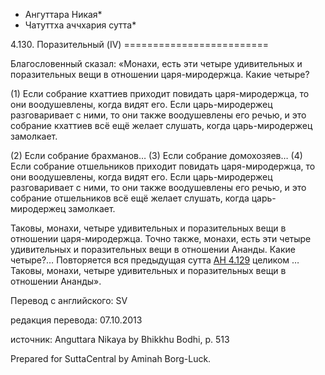 * Ангуттара Никая*
* Чатуттха аччхария сутта*

4\.130\. Поразительный \(IV\)
\=\=\=\=\=\=\=\=\=\=\=\=\=\=\=\=\=\=\=\=\=\=\=\=\=

Благословенный сказал: «Монахи, есть эти четыре удивительных и поразительных вещи в отношении царя\-миродержца\. Какие четыре?

\(1\) Если собрание кхаттиев приходит повидать царя\-миродержца, то они воодушевлены, когда видят его\. Если царь\-миродержец разговаривает с ними, то они также воодушевлены его речью, и это собрание кхаттиев всё ещё желает слушать, когда царь\-миродержец замолкает\.

\(2\) Если собрание брахманов… \(3\) Если собрание домохозяев… \(4\) Если собрание отшельников приходит повидать царя\-миродержца, то они воодушевлены, когда видят его\. Если царь\-миродержец разговаривает с ними, то они также воодушевлены его речью, и это собрание отшельников всё ещё желает слушать, когда царь\-миродержец замолкает\.

Таковы, монахи, четыре удивительных и поразительных вещи в отношении царя\-миродержца\. Точно также, монахи, есть эти четыре удивительных и поразительных вещи в отношении Ананды\. Какие четыре?… Повторяется вся предыдущая сутта [АН 4\.129](/an4\.129/ru/sv) целиком …Таковы, монахи, четыре удивительных и поразительных вещи в отношении Ананды»\.

Перевод с английского: SV

редакция перевода: 07\.10\.2013

источник: Anguttara Nikaya by Bhikkhu Bodhi, p\. 513

Prepared for SuttaCentral by Aminah Borg\-Luck\.